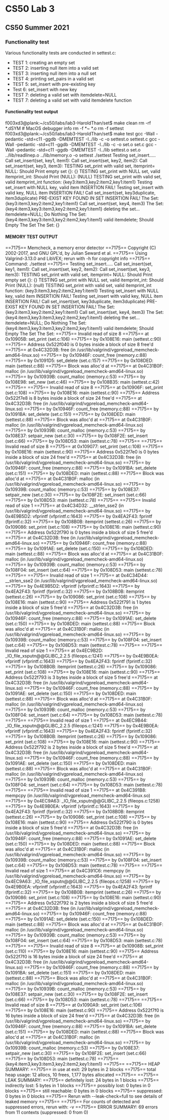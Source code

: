 # CS50 Lab 3
## CS50 Summer 2021

### Functionality test

Various functionality tests are conducted in settest.c: 

* TEST 1: creating an empty set
* TEST 2: inserting null item into a valid set
* TEST 3: inserting null item into a null set
* TEST 4: printing set_pairs in a valid set
* TEST 5: set_insert with pre-existing key
* Test 6: set_insert with new key 
* TEST 7: deleting a valid set with itemdelete=NULL
* TEST 7: deleting a valid set with valid itemdelete function



#### Functionality test output
f003xd3@plank:~/cs50/labs/lab3-HaroldThan/set$ make clean
rm -rf *.dSYM  # MacOS debugger info
rm -f *~ *.o
rm -f settest
f003xd3@plank:~/cs50/labs/lab3-HaroldThan/set$ make test
gcc -Wall -pedantic -std=c11 -ggdb -DMEMTEST -I../lib   -c -o settest.o settest.c
gcc -Wall -pedantic -std=c11 -ggdb -DMEMTEST -I../lib   -c -o set.o set.c
gcc -Wall -pedantic -std=c11 -ggdb -DMEMTEST -I../lib settest.o set.o ../lib/readlinep.o ../lib/memory.o  -o settest
./settest 
Testing set_insert.....
Call set_insert(set, key1, item1):
Call set_insert(set, key2, item2):
Call set_insert(set, key3, item3):
TESTING set_print with valid set, itemprint= NULL: Should Print empty set {}:
{} 
TESTING set_print with NULL set, valid itemprint_int: Should Print (NULL):
(NULL) 
TESTING set_print with valid set, valid itemprint_int function:
{key3:item3,key2:item2,key1:item1} 
Testing set_insert with NULL key, valid item
INSERTION FAIL!
Testing set_insert with valid key, NULL item
INSERTION FAIL!
Call set_insert(set, key3duplicate, item3duplicate)
PRE-EXIST KEY FOUND IN SET
INSERTION FAIL!
The Set:
{key3:item3,key2:item2,key1:item1} 
Call set_insert(set, key4, item3)
The Set:
{key4:item3,key3:item3,key2:item2,key1:item1} 
deleting the set...
itemdelete=NULL; Do Nothing
The Set:
{key4:item3,key3:item3,key2:item2,key1:item1} 
valid itemdelete; Should Empty The Set
The Set:
{} 

#### MEMORY TEST OUTPUT
==7175== Memcheck, a memory error detector
==7175== Copyright (C) 2002-2017, and GNU GPL'd, by Julian Seward et al.
==7175== Using Valgrind-3.13.0 and LibVEX; rerun with -h for copyright info
==7175== Command: ./settest
==7175== 
Testing set_insert.....
Call set_insert(set, key1, item1):
Call set_insert(set, key2, item2):
Call set_insert(set, key3, item3):
TESTING set_print with valid set, itemprint= NULL: Should Print empty set {}:
{} 
TESTING set_print with NULL set, valid itemprint_int: Should Print (NULL):
(null) 
TESTING set_print with valid set, valid itemprint_int function:
{key3:item3,key2:item2,key1:item1} 
Testing set_insert with NULL key, valid item
INSERTION FAIL!
Testing set_insert with valid key, NULL item
INSERTION FAIL!
Call set_insert(set, key3duplicate, item3duplicate)
PRE-EXIST KEY FOUND IN SET
INSERTION FAIL!
The Set:
{key3:item3,key2:item2,key1:item1} 
Call set_insert(set, key4, item3)
The Set:
{key4:item3,key3:item3,key2:item2,key1:item1} 
deleting the set...
itemdelete=NULL; Do Nothing
The Set:
{key4:item3,key3:item3,key2:item2,key1:item1} 
valid itemdelete; Should Empty The Set
The Set:
==7175== Invalid read of size 8
==7175==    at 0x10905B: set_print (set.c:106)
==7175==    by 0x108E16: main (settest.c:90)
==7175==  Address 0x522f040 is 0 bytes inside a block of size 8 free'd
==7175==    at 0x4C32D3B: free (in /usr/lib/valgrind/vgpreload_memcheck-amd64-linux.so)
==7175==    by 0x10946F: count_free (memory.c:88)
==7175==    by 0x1091D5: set_delete (set.c:157)
==7175==    by 0x108DED: main (settest.c:88)
==7175==  Block was alloc'd at
==7175==    at 0x4C31B0F: malloc (in /usr/lib/valgrind/vgpreload_memcheck-amd64-linux.so)
==7175==    by 0x10939B: count_malloc (memory.c:53)
==7175==    by 0x108E98: set_new (set.c:46)
==7175==    by 0x108B35: main (settest.c:42)
==7175== 
==7175== Invalid read of size 8
==7175==    at 0x10906F: set_print (set.c:108)
==7175==    by 0x108E16: main (settest.c:90)
==7175==  Address 0x522f7e8 is 8 bytes inside a block of size 24 free'd
==7175==    at 0x4C32D3B: free (in /usr/lib/valgrind/vgpreload_memcheck-amd64-linux.so)
==7175==    by 0x10946F: count_free (memory.c:88)
==7175==    by 0x1091BA: set_delete (set.c:151)
==7175==    by 0x108DED: main (settest.c:88)
==7175==  Block was alloc'd at
==7175==    at 0x4C31B0F: malloc (in /usr/lib/valgrind/vgpreload_memcheck-amd64-linux.so)
==7175==    by 0x10939B: count_malloc (memory.c:53)
==7175==    by 0x108E37: setpair_new (set.c:30)
==7175==    by 0x108F2E: set_insert (set.c:66)
==7175==    by 0x108D53: main (settest.c:78)
==7175== 
==7175== Invalid read of size 8
==7175==    at 0x109077: set_print (set.c:108)
==7175==    by 0x108E16: main (settest.c:90)
==7175==  Address 0x522f7e0 is 0 bytes inside a block of size 24 free'd
==7175==    at 0x4C32D3B: free (in /usr/lib/valgrind/vgpreload_memcheck-amd64-linux.so)
==7175==    by 0x10946F: count_free (memory.c:88)
==7175==    by 0x1091BA: set_delete (set.c:151)
==7175==    by 0x108DED: main (settest.c:88)
==7175==  Block was alloc'd at
==7175==    at 0x4C31B0F: malloc (in /usr/lib/valgrind/vgpreload_memcheck-amd64-linux.so)
==7175==    by 0x10939B: count_malloc (memory.c:53)
==7175==    by 0x108E37: setpair_new (set.c:30)
==7175==    by 0x108F2E: set_insert (set.c:66)
==7175==    by 0x108D53: main (settest.c:78)
==7175== 
==7175== Invalid read of size 1
==7175==    at 0x4C34D32: __strlen_sse2 (in /usr/lib/valgrind/vgpreload_memcheck-amd64-linux.so)
==7175==    by 0x4E9B5D2: vfprintf (vfprintf.c:1643)
==7175==    by 0x4EA2F43: fprintf (fprintf.c:32)
==7175==    by 0x108B0B: itemprint (settest.c:26)
==7175==    by 0x109086: set_print (set.c:108)
==7175==    by 0x108E16: main (settest.c:90)
==7175==  Address 0x522f790 is 0 bytes inside a block of size 5 free'd
==7175==    at 0x4C32D3B: free (in /usr/lib/valgrind/vgpreload_memcheck-amd64-linux.so)
==7175==    by 0x10946F: count_free (memory.c:88)
==7175==    by 0x1091AE: set_delete (set.c:150)
==7175==    by 0x108DED: main (settest.c:88)
==7175==  Block was alloc'd at
==7175==    at 0x4C31B0F: malloc (in /usr/lib/valgrind/vgpreload_memcheck-amd64-linux.so)
==7175==    by 0x10939B: count_malloc (memory.c:53)
==7175==    by 0x108F04: set_insert (set.c:64)
==7175==    by 0x108D53: main (settest.c:78)
==7175== 
==7175== Invalid read of size 1
==7175==    at 0x4C34D44: __strlen_sse2 (in /usr/lib/valgrind/vgpreload_memcheck-amd64-linux.so)
==7175==    by 0x4E9B5D2: vfprintf (vfprintf.c:1643)
==7175==    by 0x4EA2F43: fprintf (fprintf.c:32)
==7175==    by 0x108B0B: itemprint (settest.c:26)
==7175==    by 0x109086: set_print (set.c:108)
==7175==    by 0x108E16: main (settest.c:90)
==7175==  Address 0x522f791 is 1 bytes inside a block of size 5 free'd
==7175==    at 0x4C32D3B: free (in /usr/lib/valgrind/vgpreload_memcheck-amd64-linux.so)
==7175==    by 0x10946F: count_free (memory.c:88)
==7175==    by 0x1091AE: set_delete (set.c:150)
==7175==    by 0x108DED: main (settest.c:88)
==7175==  Block was alloc'd at
==7175==    at 0x4C31B0F: malloc (in /usr/lib/valgrind/vgpreload_memcheck-amd64-linux.so)
==7175==    by 0x10939B: count_malloc (memory.c:53)
==7175==    by 0x108F04: set_insert (set.c:64)
==7175==    by 0x108D53: main (settest.c:78)
==7175== 
==7175== Invalid read of size 1
==7175==    at 0x4EC9B2D: _IO_file_xsputn@@GLIBC_2.2.5 (fileops.c:1241)
==7175==    by 0x4E9B0EA: vfprintf (vfprintf.c:1643)
==7175==    by 0x4EA2F43: fprintf (fprintf.c:32)
==7175==    by 0x108B0B: itemprint (settest.c:26)
==7175==    by 0x109086: set_print (set.c:108)
==7175==    by 0x108E16: main (settest.c:90)
==7175==  Address 0x522f793 is 3 bytes inside a block of size 5 free'd
==7175==    at 0x4C32D3B: free (in /usr/lib/valgrind/vgpreload_memcheck-amd64-linux.so)
==7175==    by 0x10946F: count_free (memory.c:88)
==7175==    by 0x1091AE: set_delete (set.c:150)
==7175==    by 0x108DED: main (settest.c:88)
==7175==  Block was alloc'd at
==7175==    at 0x4C31B0F: malloc (in /usr/lib/valgrind/vgpreload_memcheck-amd64-linux.so)
==7175==    by 0x10939B: count_malloc (memory.c:53)
==7175==    by 0x108F04: set_insert (set.c:64)
==7175==    by 0x108D53: main (settest.c:78)
==7175== 
==7175== Invalid read of size 1
==7175==    at 0x4EC9B44: _IO_file_xsputn@@GLIBC_2.2.5 (fileops.c:1241)
==7175==    by 0x4E9B0EA: vfprintf (vfprintf.c:1643)
==7175==    by 0x4EA2F43: fprintf (fprintf.c:32)
==7175==    by 0x108B0B: itemprint (settest.c:26)
==7175==    by 0x109086: set_print (set.c:108)
==7175==    by 0x108E16: main (settest.c:90)
==7175==  Address 0x522f792 is 2 bytes inside a block of size 5 free'd
==7175==    at 0x4C32D3B: free (in /usr/lib/valgrind/vgpreload_memcheck-amd64-linux.so)
==7175==    by 0x10946F: count_free (memory.c:88)
==7175==    by 0x1091AE: set_delete (set.c:150)
==7175==    by 0x108DED: main (settest.c:88)
==7175==  Block was alloc'd at
==7175==    at 0x4C31B0F: malloc (in /usr/lib/valgrind/vgpreload_memcheck-amd64-linux.so)
==7175==    by 0x10939B: count_malloc (memory.c:53)
==7175==    by 0x108F04: set_insert (set.c:64)
==7175==    by 0x108D53: main (settest.c:78)
==7175== 
==7175== Invalid read of size 1
==7175==    at 0x4C391B8: mempcpy (in /usr/lib/valgrind/vgpreload_memcheck-amd64-linux.so)
==7175==    by 0x4EC9A63: _IO_file_xsputn@@GLIBC_2.2.5 (fileops.c:1258)
==7175==    by 0x4E9B0EA: vfprintf (vfprintf.c:1643)
==7175==    by 0x4EA2F43: fprintf (fprintf.c:32)
==7175==    by 0x108B0B: itemprint (settest.c:26)
==7175==    by 0x109086: set_print (set.c:108)
==7175==    by 0x108E16: main (settest.c:90)
==7175==  Address 0x522f790 is 0 bytes inside a block of size 5 free'd
==7175==    at 0x4C32D3B: free (in /usr/lib/valgrind/vgpreload_memcheck-amd64-linux.so)
==7175==    by 0x10946F: count_free (memory.c:88)
==7175==    by 0x1091AE: set_delete (set.c:150)
==7175==    by 0x108DED: main (settest.c:88)
==7175==  Block was alloc'd at
==7175==    at 0x4C31B0F: malloc (in /usr/lib/valgrind/vgpreload_memcheck-amd64-linux.so)
==7175==    by 0x10939B: count_malloc (memory.c:53)
==7175==    by 0x108F04: set_insert (set.c:64)
==7175==    by 0x108D53: main (settest.c:78)
==7175== 
==7175== Invalid read of size 1
==7175==    at 0x4C391C6: mempcpy (in /usr/lib/valgrind/vgpreload_memcheck-amd64-linux.so)
==7175==    by 0x4EC9A63: _IO_file_xsputn@@GLIBC_2.2.5 (fileops.c:1258)
==7175==    by 0x4E9B0EA: vfprintf (vfprintf.c:1643)
==7175==    by 0x4EA2F43: fprintf (fprintf.c:32)
==7175==    by 0x108B0B: itemprint (settest.c:26)
==7175==    by 0x109086: set_print (set.c:108)
==7175==    by 0x108E16: main (settest.c:90)
==7175==  Address 0x522f792 is 2 bytes inside a block of size 5 free'd
==7175==    at 0x4C32D3B: free (in /usr/lib/valgrind/vgpreload_memcheck-amd64-linux.so)
==7175==    by 0x10946F: count_free (memory.c:88)
==7175==    by 0x1091AE: set_delete (set.c:150)
==7175==    by 0x108DED: main (settest.c:88)
==7175==  Block was alloc'd at
==7175==    at 0x4C31B0F: malloc (in /usr/lib/valgrind/vgpreload_memcheck-amd64-linux.so)
==7175==    by 0x10939B: count_malloc (memory.c:53)
==7175==    by 0x108F04: set_insert (set.c:64)
==7175==    by 0x108D53: main (settest.c:78)
==7175== 
==7175== Invalid read of size 8
==7175==    at 0x10908B: set_print (set.c:110)
==7175==    by 0x108E16: main (settest.c:90)
==7175==  Address 0x522f7f0 is 16 bytes inside a block of size 24 free'd
==7175==    at 0x4C32D3B: free (in /usr/lib/valgrind/vgpreload_memcheck-amd64-linux.so)
==7175==    by 0x10946F: count_free (memory.c:88)
==7175==    by 0x1091BA: set_delete (set.c:151)
==7175==    by 0x108DED: main (settest.c:88)
==7175==  Block was alloc'd at
==7175==    at 0x4C31B0F: malloc (in /usr/lib/valgrind/vgpreload_memcheck-amd64-linux.so)
==7175==    by 0x10939B: count_malloc (memory.c:53)
==7175==    by 0x108E37: setpair_new (set.c:30)
==7175==    by 0x108F2E: set_insert (set.c:66)
==7175==    by 0x108D53: main (settest.c:78)
==7175== 
==7175== Invalid read of size 8
==7175==    at 0x1090A9: set_print (set.c:106)
==7175==    by 0x108E16: main (settest.c:90)
==7175==  Address 0x522f7f0 is 16 bytes inside a block of size 24 free'd
==7175==    at 0x4C32D3B: free (in /usr/lib/valgrind/vgpreload_memcheck-amd64-linux.so)
==7175==    by 0x10946F: count_free (memory.c:88)
==7175==    by 0x1091BA: set_delete (set.c:151)
==7175==    by 0x108DED: main (settest.c:88)
==7175==  Block was alloc'd at
==7175==    at 0x4C31B0F: malloc (in /usr/lib/valgrind/vgpreload_memcheck-amd64-linux.so)
==7175==    by 0x10939B: count_malloc (memory.c:53)
==7175==    by 0x108E37: setpair_new (set.c:30)
==7175==    by 0x108F2E: set_insert (set.c:66)
==7175==    by 0x108D53: main (settest.c:78)
==7175== 
{key4:item3,key3:item3,key2:item2,key1:item1} 
==7175== 
==7175== HEAP SUMMARY:
==7175==     in use at exit: 29 bytes in 2 blocks
==7175==   total heap usage: 12 allocs, 10 frees, 1,177 bytes allocated
==7175== 
==7175== LEAK SUMMARY:
==7175==    definitely lost: 24 bytes in 1 blocks
==7175==    indirectly lost: 5 bytes in 1 blocks
==7175==      possibly lost: 0 bytes in 0 blocks
==7175==    still reachable: 0 bytes in 0 blocks
==7175==         suppressed: 0 bytes in 0 blocks
==7175== Rerun with --leak-check=full to see details of leaked memory
==7175== 
==7175== For counts of detected and suppressed errors, rerun with: -v
==7175== ERROR SUMMARY: 69 errors from 11 contexts (suppressed: 0 from 0)